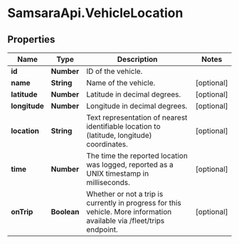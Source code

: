 # SamsaraApi.VehicleLocation

## Properties
Name | Type | Description | Notes
------------ | ------------- | ------------- | -------------
**id** | **Number** | ID of the vehicle. | 
**name** | **String** | Name of the vehicle. | [optional] 
**latitude** | **Number** | Latitude in decimal degrees. | [optional] 
**longitude** | **Number** | Longitude in decimal degrees. | [optional] 
**location** | **String** | Text representation of nearest identifiable location to (latitude, longitude) coordinates. | [optional] 
**time** | **Number** | The time the reported location was logged, reported as a UNIX timestamp in milliseconds. | [optional] 
**onTrip** | **Boolean** | Whether or not a trip is currently in progress for this vehicle. More information available via /fleet/trips endpoint. | [optional] 


